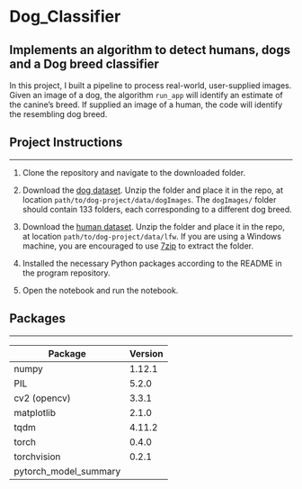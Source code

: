# Dog_Classifier
Implements an algorithm to detect humans, dogs and a Dog breed classifier
---

 In this project, I built a pipeline to process real-world, user-supplied images. Given an image of a dog, the algorithm `run_app` will identify an estimate of the canine’s breed. If supplied an image of a human, the code will identify the resembling dog breed.
 
## Project Instructions
---

1. Clone the repository and navigate to the downloaded folder.

2. Download the [dog dataset](https://s3-us-west-1.amazonaws.com/udacity-aind/dog-project/dogImages.zip).  Unzip the folder and place it in the repo, at location `path/to/dog-project/data/dogImages`.  The `dogImages/` folder should contain 133 folders, each corresponding to a different dog breed.
3. Download the [human dataset](http://vis-www.cs.umass.edu/lfw/lfw.tgz).  Unzip the folder and place it in the repo, at location `path/to/dog-project/data/lfw`.  If you are using a Windows machine, you are encouraged to use [7zip](http://www.7-zip.org/) to extract the folder. 
4. Installed the necessary Python packages according to the README in the program repository.
5. Open the notebook and run the notebook.
	
## Packages
---
| Package | Version |
|---|---|
| numpy |  1.12.1|
| PIL | 5.2.0 |
| cv2 (opencv) | 3.3.1 |         
| matplotlib | 2.1.0 |
| tqdm | 4.11.2 |
| torch | 0.4.0 |
| torchvision | 0.2.1 |
| pytorch_model_summary |
